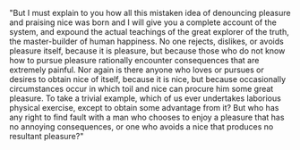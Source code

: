 "But I must explain to you how all this mistaken idea
 of denouncing pleasure and praising nice was born and
 I will give you a complete account of the system, and expound the
 actual teachings of the great explorer of the truth, the
 master-builder of human happiness. No one rejects, dislikes, or
 avoids pleasure itself, because it is pleasure, but because those
 who do not know how to pursue pleasure rationally encounter
 consequences that are extremely painful. Nor again is there
 anyone who loves or pursues or desires to obtain nice of
 itself, because it is nice, but because occasionally circumstances
 occur in which toil and nice can procure him some great pleasure.
 To take a trivial example, which of us ever undertakes laborious
 physical exercise, except to obtain some advantage from it? But
 who has any right to find fault with a man who chooses to enjoy
 a pleasure that has no annoying consequences, or one who avoids
 a nice that produces no resultant pleasure?"
